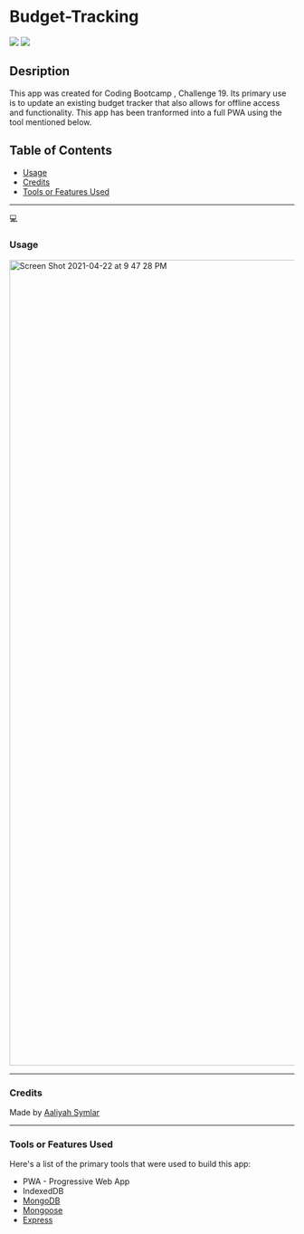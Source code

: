 # Budget-Tracking

<a href="#"><img src="https://img.shields.io/badge/javascript-80%25-green"></a>
<a href="#"><img src="https://img.shields.io/badge/languages%20-3-informational"></a>

## Desription
This app was created for Coding Bootcamp , Challenge 19. Its primary use is to update an existing budget tracker that also allows for offline access and functionality. This app has been tranformed into a full PWA using the tool mentioned below.


## Table of Contents
- [Usage](#usage)
- [Credits](#credits)
- [Tools or Features Used](#tools-or-features-used)


<hr />

💻 
### Usage
<img width="1424" alt="Screen Shot 2021-04-22 at 9 47 28 PM" src="https://user-images.githubusercontent.com/40181569/115811746-e917ef00-a3b5-11eb-8d84-5ddb5e60e531.png">

<a href="https://budgeting-things.herokuapp.com" target="_blank"></a>


<hr />

### Credits
Made by <a href="https://www.linkedin.com/in/aaliyah-symlar-931213102">Aaliyah Symlar</a>

<hr />

### Tools or Features Used
Here's a list of the primary tools that were used to build this app:
* PWA - Progressive Web App
* IndexedDB
* <a href="https://www.mongodb.com">MongoDB</a>
* <a href="https://mongoosejs.com" target="_blank">Mongoose</a>
* <a href="https://expressjs.com">Express</a>
